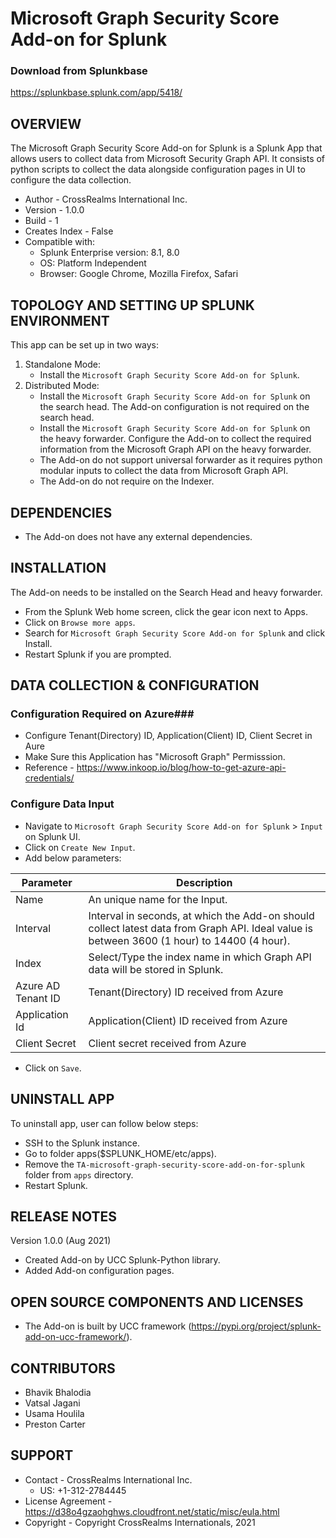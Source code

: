 # Microsoft Graph Security Score Add-on for Splunk

### Download from Splunkbase
https://splunkbase.splunk.com/app/5418/


OVERVIEW
--------
The Microsoft Graph Security Score Add-on for Splunk is a Splunk App that allows users to collect data from Microsoft Security Graph API. It consists of python scripts to collect the data alongside configuration pages in UI to configure the data collection.


* Author - CrossRealms International Inc.
* Version - 1.0.0
* Build - 1
* Creates Index - False
* Compatible with:
   * Splunk Enterprise version: 8.1, 8.0
   * OS: Platform Independent
   * Browser: Google Chrome, Mozilla Firefox, Safari



TOPOLOGY AND SETTING UP SPLUNK ENVIRONMENT
------------------------------------------
This app can be set up in two ways: 
  1. Standalone Mode: 
     * Install the `Microsoft Graph Security Score Add-on for Splunk`.
  2. Distributed Mode: 
     * Install the `Microsoft Graph Security Score Add-on for Splunk` on the search head. The Add-on configuration is not required on the search head.
     * Install the `Microsoft Graph Security Score Add-on for Splunk` on the heavy forwarder. Configure the Add-on to collect the required information from the Microsoft Graph API on the heavy forwarder.
     * The Add-on do not support universal forwarder as it requires python modular inputs to collect the data from Microsoft Graph API.
     * The Add-on do not require on the Indexer.


DEPENDENCIES
------------------------------------------------------------
* The Add-on does not have any external dependencies.


INSTALLATION
------------------------------------------------------------
The Add-on needs to be installed on the Search Head and heavy forwarder.  

* From the Splunk Web home screen, click the gear icon next to Apps. 
* Click on `Browse more apps`.
* Search for `Microsoft Graph Security Score Add-on for Splunk` and click Install. 
* Restart Splunk if you are prompted.


DATA COLLECTION & CONFIGURATION
------------------------------------------------------------
### Configuration Required on Azure###
* Configure Tenant(Directory) ID, Application(Client) ID, Client Secret in Aure
* Make Sure this Application has "Microsoft Graph" Permisssion.
* Reference - https://www.inkoop.io/blog/how-to-get-azure-api-credentials/


### Configure Data Input ###
* Navigate to ``Microsoft Graph Security Score Add-on for Splunk`` > `Input` on Splunk UI.
* Click on `Create New Input`.
* Add below parameters:

| Parameter | Description |
| --- | --- |
| Name | An unique name for the Input. |
| Interval | Interval in seconds, at which the Add-on should collect latest data from Graph API. Ideal value is between 3600 (1 hour) to 14400 (4 hour). |
| Index | Select/Type the index name in which Graph API data will be stored in Splunk.  |
| Azure AD Tenant ID | Tenant(Directory) ID received from Azure  |
| Application Id | Application(Client) ID received from Azure  |
| Client Secret | Client secret received from Azure |


* Click on `Save`.



UNINSTALL APP
-------------
To uninstall app, user can follow below steps:
* SSH to the Splunk instance.
* Go to folder apps($SPLUNK_HOME/etc/apps).
* Remove the `TA-microsoft-graph-security-score-add-on-for-splunk` folder from `apps` directory.
* Restart Splunk.


RELEASE NOTES
-------------
Version 1.0.0 (Aug 2021)
* Created Add-on by UCC Splunk-Python library.
* Added Add-on configuration pages.



OPEN SOURCE COMPONENTS AND LICENSES
------------------------------
* The Add-on is built by UCC framework (https://pypi.org/project/splunk-add-on-ucc-framework/).


CONTRIBUTORS
------------
* Bhavik Bhalodia
* Vatsal Jagani
* Usama Houlila
* Preston Carter



SUPPORT
-------
* Contact - CrossRealms International Inc.
  * US: +1-312-2784445
* License Agreement - https://d38o4gzaohghws.cloudfront.net/static/misc/eula.html
* Copyright - Copyright CrossRealms Internationals, 2021

